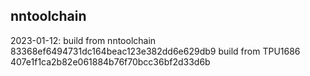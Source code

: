 ## nntoolchain

2023-01-12:
build from nntoolchain 83368ef6494731dc164beac123e382dd6e629db9
build from TPU1686     407e1f1ca2b82e061884b76f70bcc36bf2d33d6b
